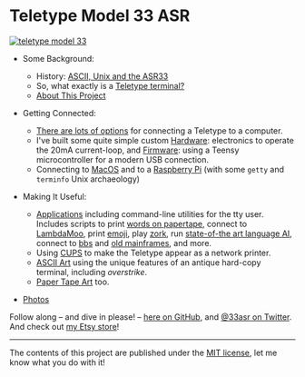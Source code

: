 # Teletype Model 33 ASR

[![teletype model 33](pix/20180925_170552_x400.jpg)](pix/20180925_170552.jpg)

* Some Background:
    * History: [ASCII, Unix and the ASR33](doc/01-history.md) 
    * So, what exactly is a [Teletype terminal?](doc/02-teletype.md)
    * [About This Project](doc/03-project.md)

* Getting Connected:
    * [There are lots of options](doc/04-connections.md) for connecting a Teletype to a computer.
    * I've built some quite simple custom [Hardware](hardware/README.md): electronics to operate the 20mA current-loop,
      and [Firmware](firmware/README.md): using a Teensy microcontroller for a modern USB connection.
    * Connecting to [MacOS](osx/README.md) and to a [Raspberry Pi](rpi/README.md) (with some `getty` and `terminfo` Unix archaeology)


* Making It Useful:
    * [Applications](bin/README.md) including command-line utilities for the tty user.  Includes scripts to print [words on papertape](https://twitter.com/33asr/status/1074432596728262656), connect to [LambdaMoo](https://twitter.com/33asr/status/1078698114003943425), print [emoji](https://twitter.com/33asr/status/1046930898321645568), play [zork](https://github.com/hughpyle/ASR33/blob/master/bin/profile), run [state-of-the art language AI](https://github.com/hughpyle/ASR33/blob/master/gpt2/README.md), connect to [bbs](https://github.com/hughpyle/ASR33/blob/master/bin/_bbs) and [old mainframes](https://github.com/hughpyle/ASR33/blob/master/bin/_cdc), and more.
    * Using [CUPS](https://en.wikipedia.org/wiki/CUPS) to make the Teletype appear as a network printer.
    * [ASCII Art](asciiart/README.md) using the unique features of an antique hard-copy terminal, including _overstrike_.
    * [Paper Tape Art](bin/patterns/README.md) too.

* [Photos](pix/)

 
Follow along – and dive in please! – [here on GitHub](https://github.com/hughpyle/ASR33), and [@33asr on Twitter](https://twitter.com/33asr).  And check out [my Etsy store](https://www.etsy.com/shop/asr33)!

---

The contents of this project are published under the [MIT license](LICENSE), let me know what you do with it!
